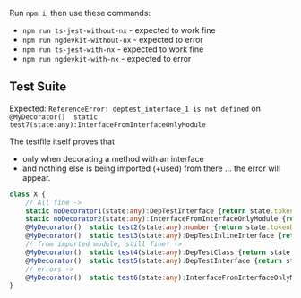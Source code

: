 Run `npm i`, then use these commands:

- `npm run ts-jest-without-nx` - expected to work fine
- `npm run ngdevkit-without-nx` - expected to error
- `npm run ts-jest-with-nx` - expected to work fine
- `npm run ngdevkit-with-nx` - expected to error
 
## Test Suite

Expected: `ReferenceError: deptest_interface_1 is not defined` 
on `@MyDecorator()  static test7(state:any):InterfaceFromInterfaceOnlyModule`

The testfile itself proves that 
- only when decorating a method with an interface
- and nothing else is being imported (+used) from there
... the error will appear.

```ts
class X {
	// All fine ->
	static noDecorator1(state:any):DepTestInterface {return state.tokenData||null}
	static noDecorator2(state:any):InterfaceFromInterfaceOnlyModule {return state.tokenData||null}
	@MyDecorator()	static test2(state:any):number {return state.tokenData?.userId||null}
	@MyDecorator()	static test3(state:any):DepTestInlineInterface {return state.tokenData||null}
	// from imported module, still fine! ->
	@MyDecorator()	static test4(state:any):DepTestClass {return state.tokenData||null}
	@MyDecorator()	static test5(state:any):DepTestInterface {return state.tokenData||null}
	// errors ->
	@MyDecorator()	static test6(state:any):InterfaceFromInterfaceOnlyModule {return state.tokenData||null}
}
```
